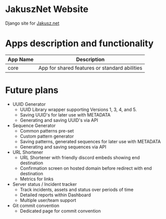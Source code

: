# JakuszNet Website
Django site for [Jakusz.net](https://www.Jakusz.net 'JakuszNet')

# Apps description and functionality

| App Name | Description                                                                 |
|----------|-----------------------------------------------------------------------------|
| core     | App for shared features or standard abilities                               |

# Future plans
- UUID Generator
  - UUID Library wrapper supporting Versions 1, 3, 4, and 5.
  - Saving UUID's for later use with METADATA
  - Generating and saving UUID's via API
- Sequence Generator
  - Common patterns pre-set 
  - Custom pattern generator
  - Saving patterns, generated sequences for later use with METADATA
  - Generating and saving sequences via API
- URL Shortener
  - URL Shortener with friendly discord embeds showing end destination
  - Confirmation screen on hosted domain before redirect with end destination
  - Metrics for links
- Server status / Incident tracker
  - Track incidents, assets and status over periods of time
  - Detailed reports within Dashboard
  - Multiple user/team support
- Git commit convention
  - Dedicated page for commit convention